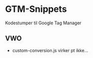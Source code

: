 # GTM-Snippets


Kodestumper til Google Tag Manager

## VWO

- custom-conversion.js virker pt ikke...
